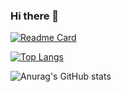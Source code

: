 ### Hi there 👋

<!--
**NANAIII349/NANAIII349** is a ✨ _special_ ✨ repository because its `README.md` (this file) appears on your GitHub profile.

Here are some ideas to get you started:

- 🔭 I’m currently working on ...
- 🌱 I’m currently learning ...
- 👯 I’m looking to collaborate on ...
- 🤔 I’m looking for help with ...
- 💬 Ask me about ...
- 📫 How to reach me: ...
- 😄 Pronouns: ...
- ⚡ Fun fact: ...
![Anurag's GitHub stats](https://github-readme-stats.vercel.app/api?username=NANAIII349&show_icons=true&theme=dracula)
-->

[![Readme Card](https://github-readme-stats.vercel.app/api/pin/?username=NANAIII349&repo=github-readme-stats)](https://github.com/NANAIII349/github-readme-stats)

[![Top Langs](https://github-readme-stats.vercel.app/api/top-langs/?username=NANAIII349&layout=compact)](https://github.com/NANAIII349/github-readme-stats)

![Anurag's GitHub stats](https://github-readme-stats.vercel.app/api?username=NANAIII349&show_icons=true&theme=dracula)
